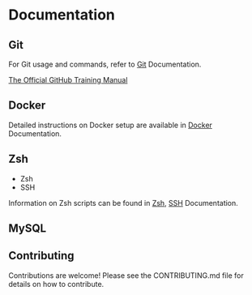 # Documentation

## Git

For Git usage and commands, refer to [Git](https://git-scm.com/doc) Documentation.

[The Official GitHub Training Manual](https://githubtraining.github.io/training-manual/#/01_getting_ready_for_class)

## Docker

Detailed instructions on Docker setup are available in [Docker](https://docs.docker.com/) Documentation.

## Zsh

- Zsh
- SSH

Information on Zsh scripts can be found in [Zsh](https://zsh.sourceforge.io/Doc/), [SSH](https://www.openssh.com/manual.html) Documentation.

## MySQL

## Contributing

Contributions are welcome! Please see the CONTRIBUTING.md file for details on how to contribute.
